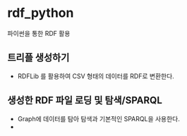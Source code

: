 # rdf_python
파이썬을 통한 RDF 활용

## 트리플 생성하기
 - RDFLib 를 활용하여 CSV 형태의 데이터를 RDF로 변환한다.

## 생성한 RDF 파일 로딩 및 탐색/SPARQL
 - Graph에 데이터를 탐아 탐색과 기본적인 SPARQL을 사용한다.
 - 
